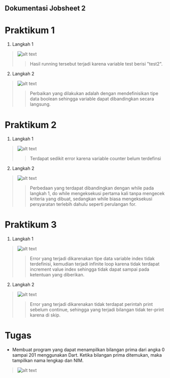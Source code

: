 ## Dokumentasi Jobsheet 2

# Praktikum 1
1. Langkah 1
>![alt text](foto_dokum/1.jpeg)
>> Hasil running tersebut terjadi karena variable test berisi "test2".
2. Langkah 2
>![alt text](foto_dokum/2.png)
>> Perbaikan yang dilakukan adalah dengan mendefinisikan tipe data boolean sehingga variable dapat dibandingkan secara langsung.

# Praktikum 2
1. Langkah 1
>![alt text](foto_dokum/3.png)
>> Terdapat sedikit error karena variable counter belum terdefinsi
2. Langkah 2
>![alt text](foto_dokum/4.png)
>> Perbedaan yang terdapat dibandingkan dengan while pada langkah 1, do while mengeksekusi pertama kali tanpa mengecek kriteria yang dibuat, sedangkan while biasa mengeksekusi persyaratan terlebih dahulu seperti perulangan for.

# Praktikum 3
1. Langkah 1
>![alt text](foto_dokum/5.png)
>> Error yang terjadi dikarenakan tipe data variable index tidak terdefinisi, kemudian terjadi infinite loop karena tidak terdapat increment value index sehingga tidak dapat sampai pada ketentuan yang diberikan.
2. Langkah 2
>![alt text](foto_dokum/6.png)
>> Error yang terjadi dikarenakan tidak terdapat perintah print sebelum continue, sehingga yang terjadi bilangan tidak ter-print karena di skip.

# Tugas
- Membuat program yang dapat menampilkan bilangan prima dari angka 0 sampai 201 menggunakan Dart. Ketika bilangan prima ditemukan, maka tampilkan nama lengkap dan NIM.
>![alt text](foto_dokum/tugas.png)


